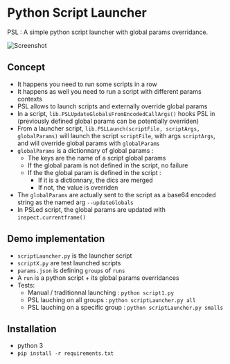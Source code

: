 Python Script Launcher
======================

PSL : A simple python script launcher with global params overridance.

![Screenshot](http://grabs.lucasmouilleron.com/Screen%20Shot%202016-08-22%20at%2014.37.58.png)

Concept
-------
- It happens you need to run some scripts in a row
- It happens as well you need to run a script with different params contexts
- PSL allows to launch scripts and externally override global params
- In a script, `lib.PSLUpdateGlobalsFromEncodedCallArgs()` hooks PSL in (previously defined global params can be potentially overriden)
- From a launcher script, `lib.PSLLaunch(scriptFile, scriptArgs, globalParams)` will launch the script `scriptFile`, with args `scriptArgs`, and will override global params with `globalParams`
- `globalParams` is a dictionnary of global params :
    - The keys are the name of a script global params
    - If the global param is not defined in the script, no failure
    - If the the global param is defined in the script : 
        - If it is a dictionnary, the dics are merged
        - If not, the value is overriden
- The `globalParams` are actually sent to the script as a base64 encoded string as the named arg `--updateGlobals`
- In PSLed script, the global params are updated with `inspect.currentframe()`

Demo implementation
-------------------
- `scriptLauncher.py` is the launcher script
- `scriptX.py` are test launched scripts
- `params.json` is defining `groups` of `runs`
- A `run` is a python script + its global params overridances
- Tests: 
    - Manual / traditionnal launching : `python script1.py`
    - PSL lauching on all groups : `python scriptLauncher.py all`
    - PSL lauching on a specific group : `python scriptLauncher.py smalls`

Installation
------------
- python 3
- `pip install -r requirements.txt`